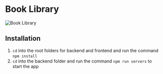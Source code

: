 # Book Library

![Book Library](https://res.cloudinary.com/d74fh3kw/image/upload/v1597259350/books_home_sb9d3s.png 'Book Library')

## Installation

1. `cd` into the root folders for backend and frontend and run the command `npm install`
2. `cd` into the backend folder and run the command `npm run servers` to start the app
